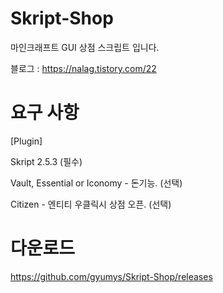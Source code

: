 # Skript-Shop
마인크래프트 GUI 상점 스크립트 입니다.

블로그 : https://nalag.tistory.com/22

# 요구 사항
[Plugin]

Skript 2.5.3 (필수)

Vault, Essential or Iconomy - 돈기능. (선택)

Citizen - 엔티티 우클릭시 상점 오픈. (선택)

# 다운로드

https://github.com/gyumys/Skript-Shop/releases
